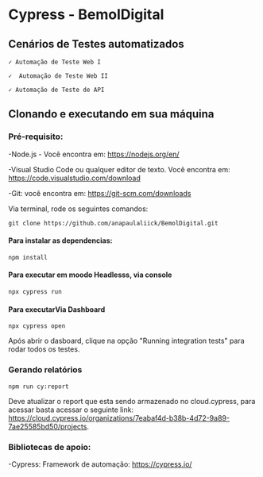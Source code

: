 # Cypress - BemolDigital 

## Cenários de Testes automatizados

    ✓ Automação de Teste Web I

    ✓  Automação de Teste Web II

    ✓ Automação de Teste de API

## Clonando e executando em sua máquina

### Pré-requisito:

-Node.js - Você encontra em: https://nodejs.org/en/

-Visual Studio Code ou qualquer editor de texto. Você encontra em: https://code.visualstudio.com/download

-Git: você encontra em: https://git-scm.com/downloads


Via terminal, rode os seguintes comandos:
```  
git clone https://github.com/anapaulaliick/BemolDigital.git
```


#### Para instalar as dependencias:
```
npm install 
```

#### Para executar em moodo Headlesss, via console
```
npx cypress run
```

#### Para executarVia Dashboard
```
npx cypress open 
```
Após abrir o dasboard, clique na opção "Running integration tests" para rodar todos os testes.


### Gerando relatórios

```
npm run cy:report  
```

Deve atualizar o report que esta sendo armazenado no cloud.cypress, para acessar basta acessar o seguinte link: https://cloud.cypress.io/organizations/7eabaf4d-b38b-4d72-9a89-7ae25585bd50/projects.

### Bibliotecas de apoio:
-Cypress: Framework de automação: https://cypress.io/